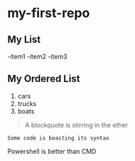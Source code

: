 # my-first-repo
<!-- # h1, ## h2
-->
## My List
-item1
-item2
-item3

## My Ordered List
1. cars
2. trucks
3. boats

> A blockquote is stirring in the ether

`Some code is boasting its syntax`

Powershell is better than CMD
